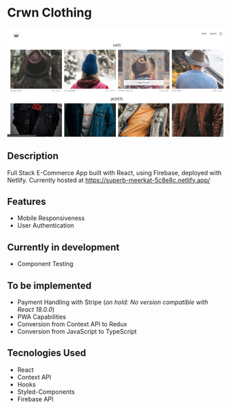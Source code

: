 # Crwn Clothing

![Shop Page](/Project.png "Shop Page")

## Description
Full Stack E-Commerce App built with React, using Firebase, deployed with Netlify. Currently hosted at https://superb-meerkat-5c8e8c.netlify.app/

## Features
* Mobile Responsiveness
* User Authentication

## Currently in development
* Component Testing

## To be implemented
* Payment Handling with Stripe (_on hold: No version compatible with React 18.0.0_)
* PWA Capabilities
* Conversion from Context API to Redux 
* Conversion from JavaScript to TypeScript

## Tecnologies Used
* React
* Context API
* Hooks
* Styled-Components
* Firebase API